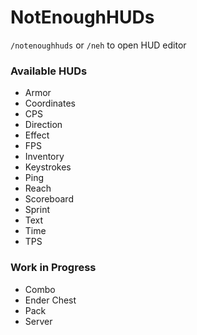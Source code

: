 # NotEnoughHUDs

`/notenoughhuds` or `/neh` to open HUD editor

### Available HUDs

-   Armor
-   Coordinates
-   CPS
-   Direction
-   Effect
-   FPS
-   Inventory
-   Keystrokes
-   Ping
-   Reach
-   Scoreboard
-   Sprint
-   Text
-   Time
-   TPS

### Work in Progress

-   Combo
-   Ender Chest
-   Pack
-   Server

